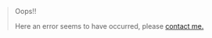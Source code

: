 <script>
 import { REPOSITORY_ISSUES_URL } from '$lib/constants';
</script>

> Oops!!
>
> Here an error seems to have occurred, please [contact me.]({REPOSITORY_ISSUES_URL})
